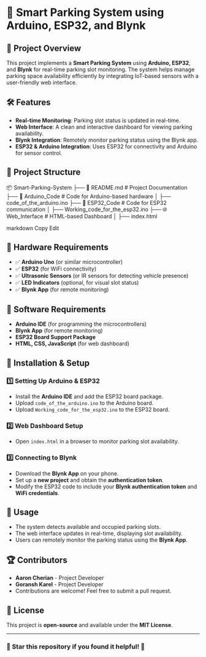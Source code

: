 # 🚗 Smart Parking System using Arduino, ESP32, and Blynk  

## 📌 Project Overview  
This project implements a **Smart Parking System** using **Arduino, ESP32**, and **Blynk** for real-time parking slot monitoring. The system helps manage parking space availability efficiently by integrating IoT-based sensors with a user-friendly web interface.  

## 🛠️ Features  
- **Real-time Monitoring**: Parking slot status is updated in real-time.  
- **Web Interface**: A clean and interactive dashboard for viewing parking availability.  
- **Blynk Integration**: Remotely monitor parking status using the Blynk app.  
- **ESP32 & Arduino Integration**: Uses ESP32 for connectivity and Arduino for sensor control.  

## 📂 Project Structure  
📦 Smart-Parking-System ├── 📝 README.md # Project Documentation ├── 📂 Arduino_Code # Code for Arduino-based hardware │ ├── code_of_the_arduino.ino ├── 📂 ESP32_Code # Code for ESP32 communication │ ├── Working_code_for_the_esp32.ino ├── 🌐 Web_Interface # HTML-based Dashboard │ ├── index.html

markdown
Copy
Edit

## 🔧 Hardware Requirements  
- ✅ **Arduino Uno** (or similar microcontroller)  
- ✅ **ESP32** (for WiFi connectivity)  
- ✅ **Ultrasonic Sensors** (or IR sensors for detecting vehicle presence)  
- ✅ **LED Indicators** (optional, for visual slot status)  
- ✅ **Blynk App** (for remote monitoring)  

## 💾 Software Requirements  
- **Arduino IDE** (for programming the microcontrollers)  
- **Blynk App** (for remote monitoring)  
- **ESP32 Board Support Package**  
- **HTML, CSS, JavaScript** (for web dashboard)  

## 🚀 Installation & Setup  

### 1️⃣ Setting Up Arduino & ESP32  
- Install the **Arduino IDE** and add the ESP32 board package.  
- Upload `code_of_the_arduino.ino` to the Arduino board.  
- Upload `Working_code_for_the_esp32.ino` to the ESP32 board.  

### 2️⃣ Web Dashboard Setup  
- Open `index.html` in a browser to monitor parking slot availability.  

### 3️⃣ Connecting to Blynk  
- Download the **Blynk App** on your phone.  
- Set up a **new project** and obtain the **authentication token**.  
- Modify the ESP32 code to include your **Blynk authentication token** and **WiFi credentials**.  

## 📌 Usage  
- The system detects available and occupied parking slots.  
- The web interface updates in real-time, displaying slot availability.  
- Users can remotely monitor the parking status using the **Blynk App**.  

## 🏆 Contributors  
- **Aaron Cherian** - Project Developer
- **Goransh Karel** - Project Developer  
- Contributions are welcome! Feel free to submit a pull request.  

## 📜 License  
This project is **open-source** and available under the **MIT License**.  

---
### 🌟 Star this repository if you found it helpful! 🚀  
